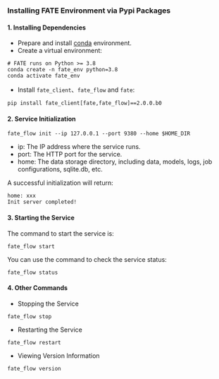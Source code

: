 ### Installing FATE Environment via Pypi Packages
#### 1. Installing Dependencies
- Prepare and install [conda](https://docs.conda.io/projects/miniconda/en/latest/) environment.
- Create a virtual environment:
```shell
# FATE runs on Python >= 3.8
conda create -n fate_env python=3.8
conda activate fate_env
```
- Install `fate_client`、`fate_flow` and `fate`:
```shell
pip install fate_client[fate,fate_flow]==2.0.0.b0
```

#### 2. Service Initialization
```shell
fate_flow init --ip 127.0.0.1 --port 9380 --home $HOME_DIR
```
- ip: The IP address where the service runs.
- port: The HTTP port for the service.
- home: The data storage directory, including data, models, logs, job configurations, sqlite.db, etc.

A successful initialization will return:
```shell
home: xxx
Init server completed!
```

#### 3. Starting the Service
The command to start the service is:
```shell
fate_flow start
```
You can use the command to check the service status:
```shell
fate_flow status
```

#### 4. Other Commands
- Stopping the Service
```shell
fate_flow stop
```

- Restarting the Service
```shell
fate_flow restart
```
- Viewing Version Information
```shell
fate_flow version
```